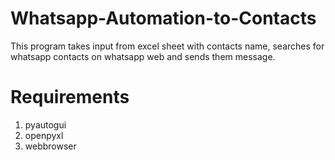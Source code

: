 # Whatsapp-Automation-to-Contacts

This program takes input from excel sheet with contacts name, searches for whatsapp contacts on whatsapp web and sends them message. 

# Requirements
1) pyautogui
2) openpyxl
3) webbrowser
